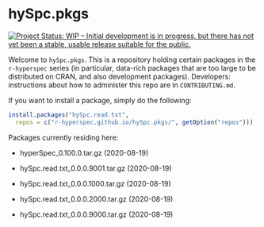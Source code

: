 # hySpc.pkgs

[![Project Status: WIP – Initial development is in progress, but there has not yet been a stable, usable release suitable for the public.](https://www.repostatus.org/badges/latest/wip.svg)](https://www.repostatus.org/#wip)

Welcome to `hySpc.pkgs`.  This is a repository holding certain packages in the `r-hyperspec` series (in particular, data-rich packages that are too large to be distributed on CRAN, and also development packages). Developers: instructions about how to administer this repo are in `CONTRIBUTING.md`.

If you want to install a package, simply do the following:

```r
install.packages("hySpc.read.txt",
  repos = c("r-hyperspec.github.io/hySpc.pkgs/", getOption("repos")))
```

Packages currently residing here:

* hyperSpec_0.100.0.tar.gz  (2020-08-19)

* hySpc.read.txt_0.0.0.9001.tar.gz  (2020-08-19)

* hySpc.read.txt_0.0.0.1000.tar.gz  (2020-08-19)

* hySpc.read.txt_0.0.0.2000.tar.gz  (2020-08-19)

* hySpc.read.txt_0.0.0.9000.tar.gz  (2020-08-19)
